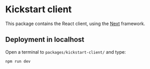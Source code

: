 # Kickstart client

This package contains the React client, using the [Next](https://nextjs.org/) framework.

## Deployment in localhost

Open a terminal to `packages/kickstart-client/` and type:

```bash
npm run dev
```
